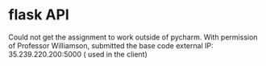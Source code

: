 # flask API 
Could not get the assignment to work outside of pycharm. With permission of Professor Williamson, submitted the base code 
external IP: 35.239.220.200:5000 ( used in the client)
